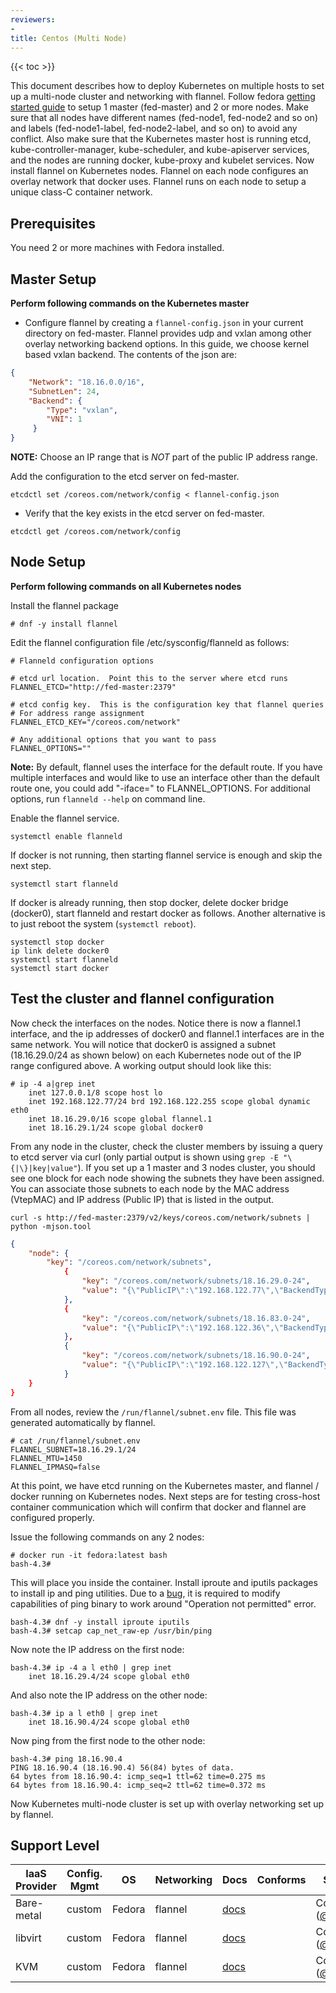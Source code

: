```yaml
---
reviewers:
- 
title: Centos (Multi Node)
---
```


{{< toc >}}

This document describes how to deploy Kubernetes on multiple hosts to set up a multi-node cluster and networking with flannel. Follow fedora [getting started guide](/docs/getting-started-guides/fedora/fedora_manual_config/) to setup 1 master (fed-master) and 2 or more nodes. Make sure that all nodes have different names (fed-node1, fed-node2 and so on) and labels (fed-node1-label, fed-node2-label, and so on) to avoid any conflict. Also make sure that the Kubernetes master host is running etcd, kube-controller-manager, kube-scheduler, and kube-apiserver services, and the nodes are running docker, kube-proxy and kubelet services. Now install flannel on Kubernetes nodes. Flannel on each node configures an overlay network that docker uses. Flannel runs on each node to setup a unique class-C container network.

## Prerequisites

You need 2 or more machines with Fedora installed.

## Master Setup

**Perform following commands on the Kubernetes master**

* Configure flannel by creating a `flannel-config.json` in your current directory on fed-master. Flannel provides udp and vxlan among other overlay networking backend options. In this guide, we choose kernel based vxlan backend. The contents of the json are:

```json
{
    "Network": "18.16.0.0/16",
    "SubnetLen": 24,
    "Backend": {
        "Type": "vxlan",
        "VNI": 1
     }
}
```

**NOTE:** Choose an IP range that is *NOT* part of the public IP address range.

Add the configuration to the etcd server on fed-master.

```shell
etcdctl set /coreos.com/network/config < flannel-config.json
```

* Verify that the key exists in the etcd server on fed-master.

```shell
etcdctl get /coreos.com/network/config
```

## Node Setup

**Perform following commands on all Kubernetes nodes**

Install the flannel package

```shell
# dnf -y install flannel
```

Edit the flannel configuration file /etc/sysconfig/flanneld as follows:

```shell
# Flanneld configuration options

# etcd url location.  Point this to the server where etcd runs
FLANNEL_ETCD="http://fed-master:2379"

# etcd config key.  This is the configuration key that flannel queries
# For address range assignment
FLANNEL_ETCD_KEY="/coreos.com/network"

# Any additional options that you want to pass
FLANNEL_OPTIONS=""
```

**Note:** By default, flannel uses the interface for the default route. If you have multiple interfaces and would like to use an interface other than the default route one, you could add "-iface=" to FLANNEL_OPTIONS. For additional options, run `flanneld --help` on command line.

Enable the flannel service.

```shell
systemctl enable flanneld
```

If docker is not running, then starting flannel service is enough and skip the next step.

```shell
systemctl start flanneld
```

If docker is already running, then stop docker, delete docker bridge (docker0), start flanneld and restart docker as follows. Another alternative is to just reboot the system (`systemctl reboot`).

```shell
systemctl stop docker
ip link delete docker0
systemctl start flanneld
systemctl start docker
```


## Test the cluster and flannel configuration

Now check the interfaces on the nodes. Notice there is now a flannel.1 interface, and the ip addresses of docker0 and flannel.1 interfaces are in the same network. You will notice that docker0 is assigned a subnet (18.16.29.0/24 as shown below) on each Kubernetes node out of the IP range configured above. A working output should look like this:

```shell
# ip -4 a|grep inet
    inet 127.0.0.1/8 scope host lo
    inet 192.168.122.77/24 brd 192.168.122.255 scope global dynamic eth0
    inet 18.16.29.0/16 scope global flannel.1
    inet 18.16.29.1/24 scope global docker0
```

From any node in the cluster, check the cluster members by issuing a query to etcd server via curl (only partial output is shown using `grep -E "\{|\}|key|value"`). If you set up a 1 master and 3 nodes cluster, you should see one block for each node showing the subnets they have been assigned. You can associate those subnets to each node by the MAC address (VtepMAC) and IP address (Public IP) that is listed in the output.

```shell
curl -s http://fed-master:2379/v2/keys/coreos.com/network/subnets | python -mjson.tool
```

```json
{
    "node": {
        "key": "/coreos.com/network/subnets",
            {
                "key": "/coreos.com/network/subnets/18.16.29.0-24",
                "value": "{\"PublicIP\":\"192.168.122.77\",\"BackendType\":\"vxlan\",\"BackendData\":{\"VtepMAC\":\"46:f1:d0:18:d0:65\"}}"
            },
            {
                "key": "/coreos.com/network/subnets/18.16.83.0-24",
                "value": "{\"PublicIP\":\"192.168.122.36\",\"BackendType\":\"vxlan\",\"BackendData\":{\"VtepMAC\":\"ca:38:78:fc:72:29\"}}"
            },
            {
                "key": "/coreos.com/network/subnets/18.16.90.0-24",
                "value": "{\"PublicIP\":\"192.168.122.127\",\"BackendType\":\"vxlan\",\"BackendData\":{\"VtepMAC\":\"92:e2:80:ba:2d:4d\"}}"
            }
    }
}
```

From all nodes, review the `/run/flannel/subnet.env` file.  This file was generated automatically by flannel.

```shell
# cat /run/flannel/subnet.env
FLANNEL_SUBNET=18.16.29.1/24
FLANNEL_MTU=1450
FLANNEL_IPMASQ=false
```

At this point, we have etcd running on the Kubernetes master, and flannel / docker running on Kubernetes nodes. Next steps are for testing cross-host container communication which will confirm that docker and flannel are configured properly.

Issue the following commands on any 2 nodes:

```shell
# docker run -it fedora:latest bash
bash-4.3# 
```

This will place you inside the container. Install iproute and iputils packages to install ip and ping utilities. Due to a [bug](https://bugzilla.redhat.com/show_bug.cgi?id=1142311), it is required to modify capabilities of ping binary to work around "Operation not permitted" error.

```shell
bash-4.3# dnf -y install iproute iputils
bash-4.3# setcap cap_net_raw-ep /usr/bin/ping
```

Now note the IP address on the first node:

```shell
bash-4.3# ip -4 a l eth0 | grep inet
    inet 18.16.29.4/24 scope global eth0
```

And also note the IP address on the other node:

```shell
bash-4.3# ip a l eth0 | grep inet
    inet 18.16.90.4/24 scope global eth0
```
Now ping from the first node to the other node:

```shell
bash-4.3# ping 18.16.90.4
PING 18.16.90.4 (18.16.90.4) 56(84) bytes of data.
64 bytes from 18.16.90.4: icmp_seq=1 ttl=62 time=0.275 ms
64 bytes from 18.16.90.4: icmp_seq=2 ttl=62 time=0.372 ms
```

Now Kubernetes multi-node cluster is set up with overlay networking set up by flannel.

## Support Level


IaaS Provider        | Config. Mgmt | OS     | Networking  | Docs                                              | Conforms | Support Level
-------------------- | ------------ | ------ | ----------  | ---------------------------------------------     | ---------| ----------------------------
Bare-metal           | custom       | Fedora | flannel     | [docs](/docs/getting-started-guides/fedora/flannel_multi_node_cluster/)      |          | Community ([@aveshagarwal](https://github.com/aveshagarwal))
libvirt              | custom       | Fedora | flannel     | [docs](/docs/getting-started-guides/fedora/flannel_multi_node_cluster/)      |          | Community ([@aveshagarwal](https://github.com/aveshagarwal))
KVM                  | custom       | Fedora | flannel     | [docs](/docs/getting-started-guides/fedora/flannel_multi_node_cluster/)      |          | Community ([@aveshagarwal](https://github.com/aveshagarwal))
